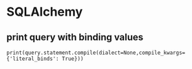 # SQLAlchemy

## print query with binding values
```
print(query.statement.compile(dialect=None,compile_kwargs={'literal_binds': True}))
```
